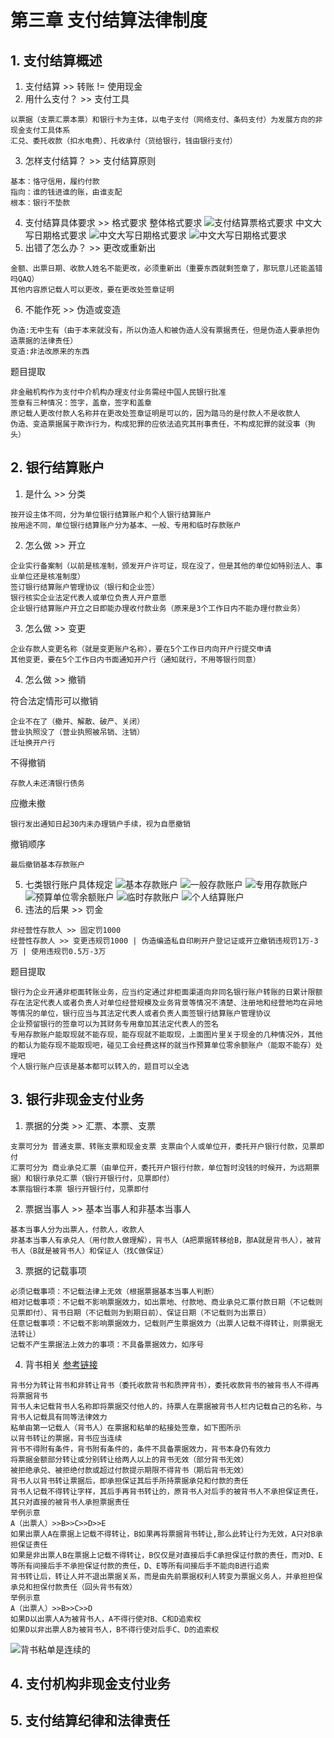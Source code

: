# 第三章 支付结算法律制度
## 1. 支付结算概述
1. 支付结算 >> 转账 != 使用现金
2. 用什么支付？ >> 支付工具
```
以票据（支票汇票本票）和银行卡为主体，以电子支付（网络支付、条码支付）为发展方向的非现金支付工具体系
汇兑、委托收款（扣水电费）、托收承付（货给银行，钱由银行支付）
```
3. 怎样支付结算？ >> 支付结算原则
```
基本：恪守信用，履约付款
指向：谁的钱进谁的账，由谁支配
根本：银行不垫款
```
4. 支付结算具体要求 >> 格式要求
整体格式要求
![支付结算票格式要求](vx_images/501595614249698.png)
中文大写日期格式要求
![中文大写日期格式要求](vx_images/456922515237565.png)
![中文大写日期格式要求](vx_images/340432615257731.png)
5. 出错了怎么办？ >> 更改或重新出
```
金额、出票日期、收款人姓名不能更改，必须重新出（重要东西就剩签章了，那玩意儿还能盖错吗QAQ）
其他内容原记载人可以更改，要在更改处签章证明
```
6. 不能作死 >> 伪造或变造
```
伪造:无中生有（由于本来就没有，所以伪造人和被伪造人没有票据责任，但是伪造人要承担伪造票据的法律责任）
变造:非法改原来的东西
```
题目提取
```
非金融机构作为支付中介机构办理支付业务需经中国人民银行批准
签章有三种情况：签字，盖章，签字和盖章
原记载人更改付款人名称并在更改处签章证明是可以的，因为踏马的是付款人不是收款人
伪造、变造票据属于欺诈行为，构成犯罪的应依法追究其刑事责任，不构成犯罪的就没事（狗头）
```
## 2. 银行结算账户
1. 是什么 >> 分类
```
按开设主体不同，分为单位银行结算账户和个人银行结算账户
按用途不同，单位银行结算账户分为基本、一般、专用和临时存款账户
```
2. 怎么做 >> 开立
```
企业实行备案制（以前是核准制，颁发开户许可证，现在没了，但是其他的单位如特别法人、事业单位还是核准制度）
签订银行结算账户管理协议（银行和企业签）
银行核实企业法定代表人或单位负责人开户意愿
企业银行结算账户开立之日即能办理收付款业务（原来是3个工作日内不能办理付款业务）
```
3. 怎么做 >> 变更
```
企业存款人变更名称（就是变更账户名称），要在5个工作日内向开户行提交申请
其他变更，要在5个工作日内书面通知开户行（通知就行，不用等银行同意）
```
4. 怎么做 >> 撤销

符合法定情形可以撤销
```
企业不在了（撤并、解散、破产、关闭）
营业执照没了（营业执照被吊销、注销）
迁址换开户行
```
不得撤销
```
存款人未还清银行债务
```
应撤未撤
```
银行发出通知日起30内未办理销户手续，视为自愿撤销
```
撤销顺序
```
最后撤销基本存款账户
```
5. 七类银行账户具体规定
![基本存款账户](vx_images/297125119249698.png)
![一般存款账户](vx_images/4515219237565.png)
![专用存款账户](vx_images/492545219257731.png)
![预算单位零余额账户](vx_images/174595319250400.png)
![临时存款账户](vx_images/476375319246955.png)
![个人结算账户](vx_images/533311020242709.png)
6. 违法的后果 >> 罚金
```
非经营性存款人 >> 固定罚1000
经营性存款人 >> 变更违规罚1000 | 伪造编造私自印刷开户登记证或开立撤销违规罚1万-3万 | 使用违规罚0.5万-3万
```
题目提取
```
银行为企业开通非柜面转账业务，应当约定通过非柜面渠道向非同名银行账户转账的日累计限额
存在法定代表人或者负责人对单位经营规模及业务背景等情况不清楚、注册地和经营地均在异地等情况的单位，银行应当与其法定代表人或者负责人面签银行结算账户管理协议
企业预留银行的签章可以为其财务专用章加其法定代表人的签名
专用存款账户能取现就不能存现，能存现就不能取现，上面图片里关于现金的几种情况外，其他的都认为能存现不能取现吧，碰见工会经费这样的就当作预算单位零余额账户（能取不能存）处理吧
个人银行账户应该是基本都可以转入的，题目可以全选
```
## 3. 银行非现金支付业务
1. 票据的分类 >> 汇票、本票、支票
```
支票可分为 普通支票、转账支票和现金支票 支票由个人或单位开，委托开户银行付款，见票即付
汇票可分为 商业承兑汇票（由单位开，委托开户银行付款，单位暂时没钱的时候开，为远期票据）和银行承兑汇票（银行开银行付，见票即付）
本票指银行本票 银行开银行付，见票即付
```
2. 票据当事人 >> 基本当事人和非基本当事人
```
基本当事人分为出票人，付款人，收款人
非基本当事人有承兑人（用付款人做理解），背书人（A把票据转移给B，那A就是背书人），被背书人（B就是被背书人）和保证人（找C做保证）
```
3. 票据的记载事项
```
必须记载事项：不记载法律上无效（根据票据基本当事人判断）
相对记载事项：不记载不影响票据效力，如出票地、付款地、商业承兑汇票付款日期（不记载则见票即付）、背书日期（不记载则为到期日前）、保证日期（不记载则为出票日）
任意记载事项：不记载不影响票据效力，记载则产生票据效力（出票人记载不得转让，则票据无法转让）
记载不产生票据法上效力的事项：不具备票据效力，如序号
```
4. 背书相关 [参考链接](https://www.zhihu.com/question/24845938/answer/1657810002)
```
背书分为转让背书和非转让背书（委托收款背书和质押背书），委托收款背书的被背书人不得再将票据背书
背书人未记载背书人名称即将票据交付他人的，持票人在票据被背书人栏内记载自己的名称，与背书人记载具有同等法律效力
粘单由第一记载人（背书人）在票据和粘单的粘接处签章，如下图所示
以背书转让的票据，背书应当连续
背书不得附有条件，背书附有条件的，条件不具备票据效力，背书本身仍有效力
将票据金额部分转让或分别转让给两人以上的背书无效（部分背书无效）
被拒绝承兑、被拒绝付款或超过付款提示期限不得背书（期后背书无效）
背书人以背书转让票据后，即承担保证其后手所持票据承兑和付款的责任
背书人记载不得转让字样，其后手再背书转让的，原背书人对后手的被背书人不承担保证责任，其只对直接的被背书人承担票据责任
举例示意
A（出票人）>>B>>C>>D>>E
如果出票人A在票据上记载不得转让，B如果再将票据背书转让,那么此转让行为无效，A只对B承担保证责任
如果是非出票人B在票据上记载不得转让，B仅仅是对直接后手C承担保证付款的责任，而对D、E等所有间接后手不承担保证付款的责任，D、E等所有间接后手不能向B进行追索
背书转让后，转让人并不退出票据关系，而是由先前票据权利人转变为票据义务人，并承担担保承兑和担保付款责任（回头背书有效）
举例示意
A（出票人）>>B>>C>>D
如果D以出票人A为被背书人，A不得行使对B、C和D追索权
如果D以非出票人B为被背书人，B不得行使对后手C、D的追索权
```
![背书粘单是连续的](vx_images/219165215240142.png)
## 4. 支付机构非现金支付业务
## 5. 支付结算纪律和法律责任